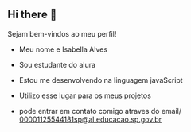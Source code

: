 ## Hi there 👋

Sejam bem-vindos ao meu perfil!

* Meu nome e Isabella Alves

* Sou estudante do alura
* Estou me desenvolvendo na linguagem javaScript
* Utilizo esse lugar para os meus projetos

* pode entrar em contato comigo atraves do email/
  00001125544181sp@al.educacao.sp.gov.br

